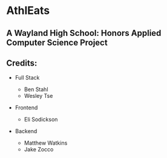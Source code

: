 # AthlEats
## A Wayland High School: Honors Applied Computer Science Project


## Credits: 
- Full Stack
  - Ben Stahl
  - Wesley Tse

- Frontend
  - Eli Sodickson

- Backend
  - Matthew Watkins
  - Jake Zocco




